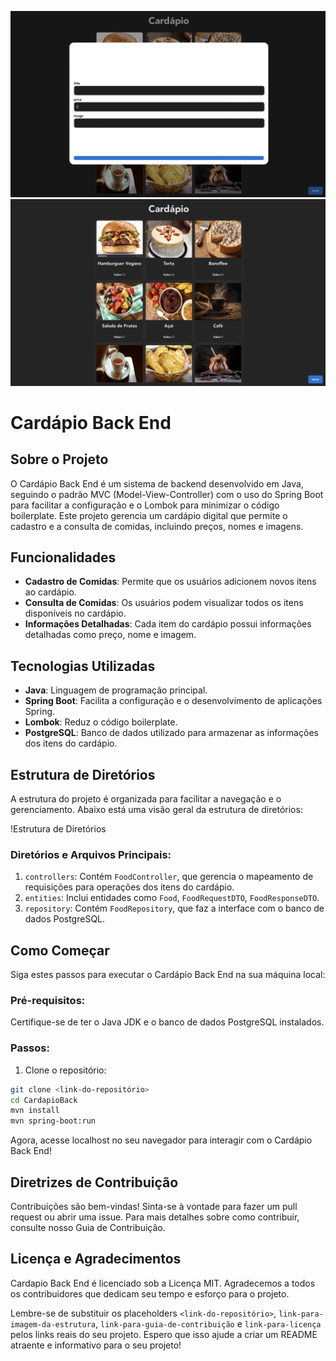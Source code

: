 ![](https://github.com/Iuryppedrosa/frontend-cardapiot-digital/blob/main/320213383-a1092278-ac1b-4da2-b6b5-c5d2de286ef7.png?raw=true)
![](https://github.com/Iuryppedrosa/frontend-cardapiot-digital/blob/main/320213381-f3c324cb-f017-41bb-8eb5-9c8d2c90fc82.png?raw=true)
# Cardápio Back End
## Sobre o Projeto
O Cardápio Back End é um sistema de backend desenvolvido em Java, seguindo o padrão MVC (Model-View-Controller) com o uso do Spring Boot para facilitar a configuração e o Lombok para minimizar o código boilerplate. Este projeto gerencia um cardápio digital que permite o cadastro e a consulta de comidas, incluindo preços, nomes e imagens.

## Funcionalidades
- **Cadastro de Comidas**: Permite que os usuários adicionem novos itens ao cardápio.
- **Consulta de Comidas**: Os usuários podem visualizar todos os itens disponíveis no cardápio.
- **Informações Detalhadas**: Cada item do cardápio possui informações detalhadas como preço, nome e imagem.

## Tecnologias Utilizadas
- **Java**: Linguagem de programação principal.
- **Spring Boot**: Facilita a configuração e o desenvolvimento de aplicações Spring.
- **Lombok**: Reduz o código boilerplate.
- **PostgreSQL**: Banco de dados utilizado para armazenar as informações dos itens do cardápio.

## Estrutura de Diretórios
A estrutura do projeto é organizada para facilitar a navegação e o gerenciamento. Abaixo está uma visão geral da estrutura de diretórios:

!Estrutura de Diretórios

### Diretórios e Arquivos Principais:
1. `controllers`: Contém `FoodController`, que gerencia o mapeamento de requisições para operações dos itens do cardápio.
2. `entities`: Inclui entidades como `Food`, `FoodRequestDTO`, `FoodResponseDTO`.
3. `repository`: Contém `FoodRepository`, que faz a interface com o banco de dados PostgreSQL.

## Como Começar
Siga estes passos para executar o Cardápio Back End na sua máquina local:

### Pré-requisitos:
Certifique-se de ter o Java JDK e o banco de dados PostgreSQL instalados.

### Passos:
1. Clone o repositório:
```bash
git clone <link-do-repositório>
cd CardapioBack
mvn install
mvn spring-boot:run
```
Agora, acesse localhost no seu navegador para interagir com o Cardápio Back End!

## Diretrizes de Contribuição
Contribuições são bem-vindas! Sinta-se à vontade para fazer um pull request ou abrir uma issue.
Para mais detalhes sobre como contribuir, consulte nosso Guia de Contribuição.

## Licença e Agradecimentos
Cardapio Back End é licenciado sob a Licença MIT. Agradecemos a todos os contribuidores que dedicam seu tempo e esforço para o projeto.


Lembre-se de substituir os placeholders `<link-do-repositório>`, `link-para-imagem-da-estrutura`, `link-para-guia-de-contribuição` e `link-para-licença` pelos links reais do seu projeto. Espero que isso ajude a criar um README atraente e informativo para o seu projeto!
